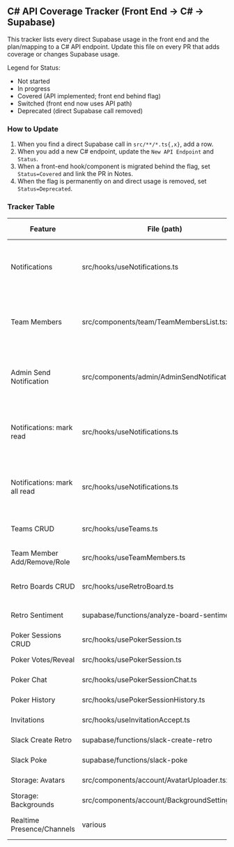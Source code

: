## C# API Coverage Tracker (Front End → C# → Supabase)

This tracker lists every direct Supabase usage in the front end and the plan/mapping to a C# API endpoint. Update this file on every PR that adds coverage or changes Supabase usage.

Legend for Status:
- Not started
- In progress
- Covered (API implemented; front end behind flag)
- Switched (front end now uses API path)
- Deprecated (direct Supabase call removed)

### How to Update

1) When you find a direct Supabase call in `src/**/*.ts{,x}`, add a row.
2) When you add a new C# endpoint, update the `New API Endpoint` and `Status`.
3) When a front-end hook/component is migrated behind the flag, set `Status=Covered` and link the PR in Notes.
4) When the flag is permanently on and direct usage is removed, set `Status=Deprecated`.

### Tracker Table

| Feature | File (path) | Call Type | Supabase Resource | New API Endpoint | Status | Notes |
|---|---|---|---|---|---|---|
| Notifications | src/hooks/useNotifications.ts | PostgREST select | notifications | GET /api/notifications | Covered | ✅ Implemented in Tasks 1-20; API ready, FE behind flag |
| Team Members | src/components/team/TeamMembersList.tsx | PostgREST select | team_members, profiles | GET /api/teams/{teamId}/members | Covered | ✅ Implemented in Tasks 1-20; API ready, FE behind flag |
| Admin Send Notification | src/components/admin/AdminSendNotification.tsx | Edge Function | functions: admin-send-notification | POST /api/admin/notifications | Covered | ✅ Implemented in Tasks 1-20; API ready, FE behind flag |
| Notifications: mark read | src/hooks/useNotifications.ts | PostgREST update | notifications | PATCH /api/notifications/{id} | Covered | ✅ Implemented in Task 22; API ready, FE behind flag |
| Notifications: mark all read | src/hooks/useNotifications.ts | RPC/Function | notifications | POST /api/notifications/mark-all-read | Covered | ✅ Implemented in Task 22; API ready, FE behind flag |
| Teams CRUD | src/hooks/useTeams.ts | PostgREST CRUD | teams | /api/teams (GET/POST/PATCH/DELETE) | Covered | Implemented Phase 3; FE behind flag |
| Team Member Add/Remove/Role | src/hooks/useTeamMembers.ts | PostgREST | team_members | /api/teams/{teamId}/members (+ PATCH/DELETE) | Covered | Implemented Phase 3; FE behind flag |
| Retro Boards CRUD | src/hooks/useRetroBoard.ts | PostgREST CRUD | retro_boards, retro_columns, retro_items | /api/retro/... | Not started | Phase 4 |
| Retro Sentiment | supabase/functions/analyze-board-sentiment | Edge Function | functions: analyze-board-sentiment | POST /api/retro/sentiment | Not started | Phase 4 |
| Poker Sessions CRUD | src/hooks/usePokerSession.ts | PostgREST/RPC | poker_sessions | /api/poker/sessions | Not started | Phase 5 |
| Poker Votes/Reveal | src/hooks/usePokerSession.ts | RPC/Function | votes, reveal | /api/poker/sessions/{id}/votes + /reveal | Not started | Phase 5 |
| Poker Chat | src/hooks/usePokerSessionChat.ts | PostgREST | poker_chat | /api/poker/sessions/{id}/chat | Not started | Phase 5 |
| Poker History | src/hooks/usePokerSessionHistory.ts | PostgREST | poker_history | /api/poker/history | Not started | Phase 5 |
| Invitations | src/hooks/useInvitationAccept.ts | PostgREST/Function | invitations | /api/invitations/... | Not started | Phase 6 |
| Slack Create Retro | supabase/functions/slack-create-retro | Edge Function | functions: slack-create-retro | POST /api/slack/create-retro | Not started | Phase 7 |
| Slack Poke | supabase/functions/slack-poke | Edge Function | functions: slack-poke | POST /api/slack/poke | Not started | Phase 7 |
| Storage: Avatars | src/components/account/AvatarUploader.tsx | Storage | storage: avatars | /api/storage/avatars (upload/signed-url) | Not started | Phase 8 |
| Storage: Backgrounds | src/components/account/BackgroundSettings.tsx | Storage | storage: backgrounds | /api/storage/backgrounds | Not started | Phase 8 |
| Realtime Presence/Channels | various | Realtime | channel/presence | TBD (Phase 9 plan) | Not started | Keep direct Supabase short-term |


